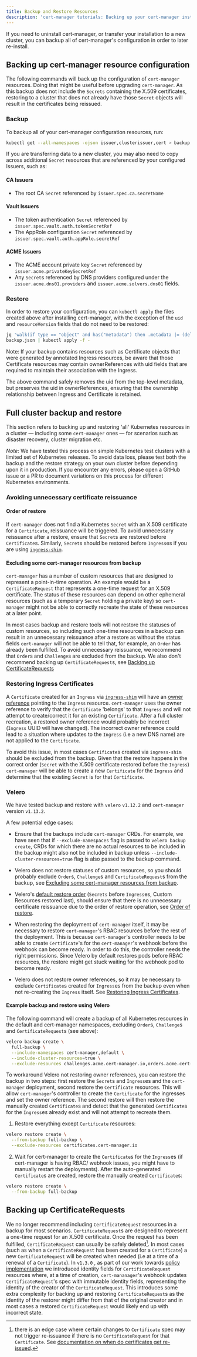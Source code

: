 ```yaml
---
title: Backup and Restore Resources
description: 'cert-manager tutorials: Backing up your cert-manager installation'
---
```


If you need to uninstall cert-manager, or transfer your installation to a new
cluster, you can backup all of cert-manager's configuration in order to later
re-install.

## Backing up cert-manager resource configuration

The following commands will back up the configuration of `cert-manager`
resources. Doing that might be useful before upgrading `cert-manager`. As
this backup does not include the `Secrets` containing the X.509
certificates, restoring to a cluster that does not already have those
`Secret` objects will result in the certificates being reissued.

### Backup

To backup all of your cert-manager configuration resources, run:

```bash
kubectl get --all-namespaces -ojson issuer,clusterissuer,cert > backup.yaml
```

If you are transferring data to a new cluster, you may also need to copy across
additional `Secret` resources that are referenced by your configured Issuers, such
as:

#### CA Issuers

- The root CA `Secret` referenced by `issuer.spec.ca.secretName`

#### Vault Issuers

- The token authentication `Secret` referenced by
  `issuer.spec.vault.auth.tokenSecretRef`
- The AppRole configuration `Secret` referenced by
  `issuer.spec.vault.auth.appRole.secretRef`

#### ACME Issuers

- The ACME account private key `Secret` referenced by `issuer.acme.privateKeySecretRef`
- Any `Secret`s referenced by DNS providers configured under the
  `issuer.acme.dns01.providers` and `issuer.acme.solvers.dns01` fields.

### Restore

In order to restore your configuration, you can `kubectl apply` the files
created above after installing cert-manager, with the exception of the
`uid` and `resourceVersion` fields that do not need to be restored:

```bash
jq 'walk(if type == "object" and has("metadata") then .metadata |= (del(.uid) | del(.resourceVersion)) else . end)' \
backup.json | kubectl apply -f -
```

Note:
If your backup contains resources such as Certificate objects that were generated by annotated Ingress resources, be aware that those Certificate resources may contain ownerReferences with uid fields that are required to maintain their association with the Ingress.

The above command safely removes the uid from the top-level metadata, but preserves the uid in ownerReferences, ensuring that the ownership relationship between Ingress and Certificate is retained.

## Full cluster backup and restore

This section refers to backing up and restoring 'all' Kubernetes resources in a
cluster — including some `cert-manager` ones — for scenarios such as disaster
recovery, cluster migration etc.

*Note*: We have tested this process on simple Kubernetes test clusters with a limited set of Kubernetes releases. To avoid data loss, please test both the backup and the restore strategy on your own cluster before depending upon it in production. If you encounter any errors, please open a GitHub issue or a PR to document variations on this process for different Kubernetes environments. 

### Avoiding unnecessary certificate reissuance

#### Order of restore

If `cert-manager` does not find a Kubernetes `Secret` with an X.509 certificate
for a `Certificate`, reissuance will be triggered. To avoid unnecessary
reissuance after a restore, ensure that `Secret`s are restored before
`Certificate`s. Similarly, `Secret`s should be restored before `Ingress`es if you
are using [`ingress-shim`](../usage/ingress.md).

#### Excluding some cert-manager resources from backup

`cert-manager` has a number of custom resources that are designed to represent a
point-in-time operation. An example would be a `CertificateRequest` that
represents a one-time request for an X.509 certificate. The status of these
resources can depend on other ephemeral resources (such as a temporary `Secret`
holding a private key) so `cert-manager` might not be able to correctly recreate
the state of these resources at a later point.

In most cases backup and restore tools will not restore the statuses of custom resources,
so including such one-time resources in a backup can result in an unnecessary reissuance
after a restore as without the status fields `cert-manager` will not be able to tell that,
for example, an `Order` has already been fulfilled.
To avoid unnecessary reissuance, we recommend that `Order`s and `Challenge`s are excluded
from the backup. We also don't recommend backing up `CertificateRequest`s, see [Backing up CertificateRequests](#backing-up-certificaterequests)

### Restoring Ingress Certificates

A `Certificate` created for an `Ingress` via [`ingress-shim`](../usage/ingress.md) will have an [owner
reference](https://kubernetes.io/docs/concepts/workloads/controllers/garbage-collection/#owners-and-dependents)
pointing to the `Ingress` resource. `cert-manager` uses the owner reference to
verify that the `Certificate` 'belongs' to that `Ingress` and will not attempt to
create/correct it for an existing `Certificate`. After a full
cluster recreation, a restored owner reference would probably be incorrect
(`Ingress` UUID will have changed). The incorrect owner reference could lead
to a situation where updates to the `Ingress` (i.e a new DNS name) are not
applied to the `Certificate`.

To avoid this issue, in most cases `Certificate`s created via `ingress-shim`
should be excluded from the backup. Given that the restore happens
in the correct order (`Secret` with the X.509 certificate restored before
the `Ingress`) `cert-manager` will be able to create a new `Certificate`
for the `Ingress` and determine that the existing `Secret` is for that `Certificate`.

### Velero

We have tested backup and restore with `velero` `v1.12.2` and `cert-manager` version `v1.13.2`.

A few potential edge cases:

- Ensure that the backups include `cert-manager` CRDs.
  For example, we have seen that if `--exclude-namespaces` flag is passed to
  `velero backup create`, CRDs for which there are no actual resources to be
  included in the backup might also not be included in backup unless
  `--include-cluster-resources=true` flag is also passed to the backup command.

-  Velero does not restore statuses of custom resources, so you should probably
   exclude `Order`s, `Challenge`s and `CertificateRequest`s from the backup, see
   [Excluding some cert-manager resources from backup](#excluding-some-cert-manager-resources-from-backup).

- Velero's [default restore order](https://github.com/vmware-tanzu/velero/blob/a318e1da995a390c9f10e4aef7df356594944377/pkg/cmd/server/server.go#L511-L543) (`Secrets` before `Ingress`es, Custom Resources
  restored last), should ensure that there is no unnecessary certificate reissuance
  due to the order of restore operation, see [Order of restore](#order-of-restore).

- When restoring the deployment of `cert-manager` itself, it may be necessary to
  restore `cert-manager`'s RBAC resources before the rest of the deployment.
  This is because `cert-manager`'s controller needs to be able to create
  `Certificate`'s for the `cert-manager`'s webhook before the webhook can become
  ready. In order to do this, the controller needs the right permissions. Since
  Velero by default restores pods before RBAC resources, the restore might get
  stuck waiting for the webhook pod to become ready.

- Velero does not restore owner references, so it may be necessary to exclude
  `Certificate`s created for `Ingress`es from the backup even when not
  re-creating the `Ingress` itself. See [Restoring Ingress Certificates](#restoring-ingress-certificates).


#### Example backup and restore using Velero

The following command will create a backup of all Kubernetes resources in the
default and cert-manager namespaces, excluding `Order`s, `Challenge`s and
`CertificateRequest`s (see above):
```bash
velero backup create \
  full-backup \
  --include-namespaces cert-manager,default \
  --include-cluster-resources=true \
  --exclude-resources challenges.acme.cert-manager.io,orders.acme.cert-manager.io,certificaterequests.cert-manager.io
```

To workaround Velero not restoring owner references, you can restore the backup
in two steps: first restore the `Secret`s and `Ingress`es and the `cert-manager`
deployment, second restore the `Certificate` resources. This will allow `cert-manager`'s
controller to create the `Certificate` for the ingresses and set the owner reference.
The second restore will then restore the manually created `Certificate`s and detect that
the generated `Certificate`s for the `Ingress`es already exist and will not attempt to
recreate them.

1. Restore everything except `Certificate` resources:
```bash
velero restore create \
  --from-backup full-backup \
  --exclude-resources certificates.cert-manager.io
```

2. Wait for cert-manager to create the `Certificate`s for the `Ingress`es (if cert-manager is having RBAC/ webhook issues, you might have to manually restart the deployments). After the auto-generated `Certificate`s are created, restore the manually created `Certificate`s:
```bash
velero restore create \
  --from-backup full-backup
```

## Backing up CertificateRequests

 We no longer recommend including `CertificateRequest` resources in a backup
 for most scenarios.
 `CertificateRequest`s are designed to represent a one-time
 request for an X.509 certificate. Once the request has been fulfilled,
 `CertificateRequest` can usually be safely deleted[^1]. In most cases (such as when
 a `CertificateRequest` has been created for a `Certificate`) a new
 `CertificateRequest` will be created when needed (i.e at a time of a renewal
 of a `Certificate`).
 In `v1.3.0` , as part of our work towards [policy
 implementation](https://github.com/cert-manager/cert-manager/pull/3727) we
 introduced identity fields for `CertificateRequest` resources where, at a time
 of creation, `cert-mananager`'s webhook updates `CertificateRequest`'s spec
 with immutable identity fields, representing the identity of the creator of
 the `CertificateRequest`.
 This introduces some extra complexity for backing up
 and restoring `CertificateRequest`s as the identity of the restorer might
 differ from that of the original creator and in most cases a restored
 `CertificateRequest` would likely end up with incorrect state.

 [^1]: there is an edge case where certain changes to `Certificate` spec may not
    trigger re-issuance if there is no `CertificateRequest` for that
    `Certificate`. See [documentation on when do certificates get
    re-issued](../faq/README.md#when-do-certs-get-re-issued).